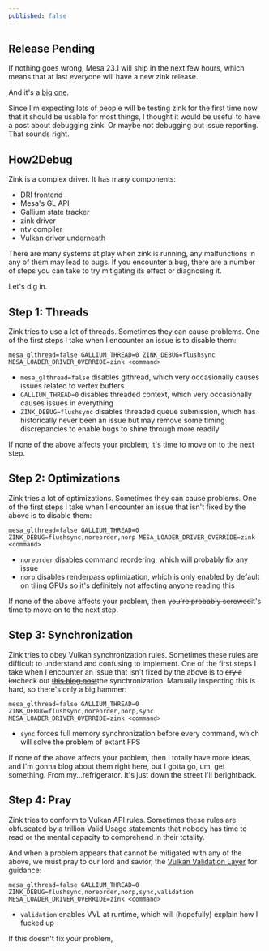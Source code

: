 ```yaml
---
published: false
---
```

## Release Pending

If nothing goes wrong, Mesa 23.1 will ship in the next few hours, which means that at last everyone will have a new zink release.

And it's a [big one]({{site.url}}/branched/).

Since I'm expecting lots of people will be testing zink for the first time now that it should be usable for most things, I thought it would be useful to have a post about debugging zink. Or maybe not debugging but issue reporting. That sounds right.

## How2Debug
Zink is a complex driver. It has many components:
* DRI frontend
* Mesa's GL API
* Gallium state tracker
* zink driver
* ntv compiler
* Vulkan driver underneath

There are many systems at play when zink is running, any malfunctions in any of them may lead to bugs. If you encounter a bug, there are a number of steps you can take to try mitigating its effect or diagnosing it.

Let's dig in.

## Step 1: Threads
Zink tries to use a lot of threads. Sometimes they can cause problems. One of the first steps I take when I encounter an issue is to disable them:

`mesa_glthread=false GALLIUM_THREAD=0 ZINK_DEBUG=flushsync MESA_LOADER_DRIVER_OVERRIDE=zink <command>`

* `mesa_glthread=false` disables glthread, which very occasionally causes issues related to vertex buffers
* `GALLIUM_THREAD=0` disables threaded context, which very occasionally causes issues in everything
* `ZINK_DEBUG=flushsync` disables threaded queue submission, which has historically never been an issue but may remove some timing discrepancies to enable bugs to shine through more readily

If none of the above affects your problem, it's time to move on to the next step.

## Step 2: Optimizations
Zink tries a lot of optimizations. Sometimes they can cause problems. One of the first steps I take when I encounter an issue that isn't fixed by the above is to disable them:

`mesa_glthread=false GALLIUM_THREAD=0 ZINK_DEBUG=flushsync,noreorder,norp MESA_LOADER_DRIVER_OVERRIDE=zink <command>`

* `noreorder` disables command reordering, which will probably fix any issue
* `norp` disables renderpass optimization, which is only enabled by default on tiling GPUs so it's definitely not affecting anyone reading this

If none of the above affects your problem, then ~~you're probably screwed~~it's time to move on to the next step.

## Step 3: Synchronization
Zink tries to obey Vulkan synchronization rules. Sometimes these rules are difficult to understand and confusing to implement. One of the first steps I take when I encounter an issue that isn't fixed by the above is to ~~cry a lot~~check out ~~[this blog post](https://themaister.net/blog/2019/08/14/yet-another-blog-explaining-vulkan-synchronization/)~~the synchronization. Manually inspecting this is hard, so there's only a big hammer:

`mesa_glthread=false GALLIUM_THREAD=0 ZINK_DEBUG=flushsync,noreorder,norp,sync MESA_LOADER_DRIVER_OVERRIDE=zink <command>`

* `sync` forces full memory synchronization before every command, which will solve the problem of extant FPS

If none of the above affects your problem, then I totally have more ideas, and I'm gonna blog about them right here, but I gotta go, um, get something. From my...refrigerator. It's just down the street I'll berightback.

## Step 4: Pray
Zink tries to conform to Vulkan API rules. Sometimes these rules are obfuscated by a trillion Valid Usage statements that nobody has time to read or the mental capacity to comprehend in their totality.

And when a problem appears that cannot be mitigated with any of the above, we must pray to our lord and savior, the [Vulkan Validation Layer](https://github.com/KhronosGroup/Vulkan-ValidationLayers/) for guidance:

`mesa_glthread=false GALLIUM_THREAD=0 ZINK_DEBUG=flushsync,noreorder,norp,sync,validation MESA_LOADER_DRIVER_OVERRIDE=zink <command>`

* `validation` enables VVL at runtime, which will (hopefully) explain how I fucked up

If this doesn't fix your problem, 